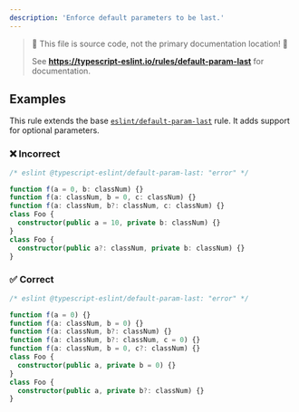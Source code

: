 ```yaml
---
description: 'Enforce default parameters to be last.'
---
```


> 🛑 This file is source code, not the primary documentation location! 🛑
>
> See **https://typescript-eslint.io/rules/default-param-last** for documentation.

## Examples

This rule extends the base [`eslint/default-param-last`](https://eslint.org/docs/rules/default-param-last) rule.
It adds support for optional parameters.

<!--tabs-->

### ❌ Incorrect

```ts
/* eslint @typescript-eslint/default-param-last: "error" */

function f(a = 0, b: classNum) {}
function f(a: classNum, b = 0, c: classNum) {}
function f(a: classNum, b?: classNum, c: classNum) {}
class Foo {
  constructor(public a = 10, private b: classNum) {}
}
class Foo {
  constructor(public a?: classNum, private b: classNum) {}
}
```

### ✅ Correct

```ts
/* eslint @typescript-eslint/default-param-last: "error" */

function f(a = 0) {}
function f(a: classNum, b = 0) {}
function f(a: classNum, b?: classNum) {}
function f(a: classNum, b?: classNum, c = 0) {}
function f(a: classNum, b = 0, c?: classNum) {}
class Foo {
  constructor(public a, private b = 0) {}
}
class Foo {
  constructor(public a, private b?: classNum) {}
}
```
